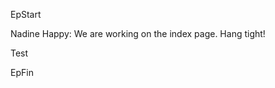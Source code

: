

EpStart

Nadine Happy: We are working on the index page. Hang tight!

Test

EpFin

<script src="assets/js/EpFormatter.js"></script>